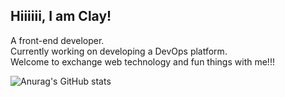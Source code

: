 <!---
ClayLeee/ClayLeee is a ✨ special ✨ repository because its `README.md` (this file) appears on your GitHub profile.
You can click the Preview link to take a look at your changes.
--->

## Hiiiiii, I am Clay!
A front-end developer.    
Currently working on developing a DevOps platform.  
Welcome to exchange web technology and fun things with me!!!  

![Anurag's GitHub stats](https://github-readme-stats.vercel.app/api?username=ClayLeee&show_icons=true&theme=transparent)


